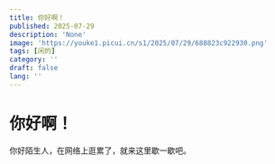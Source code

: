 ```yaml
---
title: 你好啊！
published: 2025-07-29
description: 'None'
image: 'https://youke1.picui.cn/s1/2025/07/29/688823c922930.png'
tags: [闲的]
category: ''
draft: false 
lang: ''
---
```

# 你好啊！

你好陌生人，在网络上逛累了，就来这里歇一歇吧。
